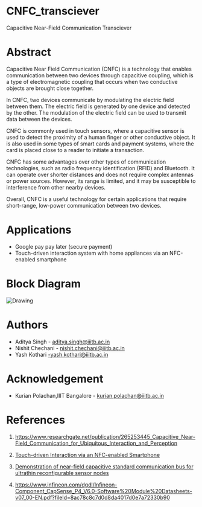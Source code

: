 # CNFC_transciever    
Capacitive Near-Field Communication Transciever    

# Abstract    

Capacitive Near Field Communication (CNFC) is a technology that enables communication between two devices through capacitive coupling, which is a type of electromagnetic coupling that occurs when two conductive objects are brought close together.

In CNFC, two devices communicate by modulating the electric field between them. The electric field is generated by one device and detected by the other. The modulation of the electric field can be used to transmit data between the devices.

CNFC is commonly used in touch sensors, where a capacitive sensor is used to detect the proximity of a human finger or other conductive object. It is also used in some types of smart cards and payment systems, where the card is placed close to a reader to initiate a transaction.

CNFC has some advantages over other types of communication technologies, such as radio frequency identification (RFID) and Bluetooth. It can operate over shorter distances and does not require complex antennas or power sources. However, its range is limited, and it may be susceptible to interference from other nearby devices.

Overall, CNFC is a useful technology for certain applications that require short-range, low-power communication between two devices.    

# Applications  
- Google pay pay later (secure payment)    
- Touch-driven interaction system with home appliances via an NFC-enabled smartphone    

# Block Diagram    
![Drawing](https://user-images.githubusercontent.com/110079790/226916379-9a3f4522-144a-49fa-9b47-7a6e442823c3.png)


# Authors
- Aditya Singh - aditya.singh@iiitb.ac.in
- Nishit Chechani - nishit.chechani@iiitb.ac.in
- Yash Kothari -yash.kothari@iiitb.ac.in

# Acknowledgement  
- Kurian Polachan,IIIT Bangalore - kurian.polachan@iiitb.ac.in

# References   
1. https://www.researchgate.net/publication/265253445_Capacitive_Near-Field_Communication_for_Ubiquitous_Interaction_and_Perception

2. [Touch-driven Interaction via an NFC-enabled Smartphone](https://ieeexplore.ieee.org/stamp/stamp.jsp?tp=&arnumber=6197548)

3. [Demonstration of near-field capacitive standard
communication bus for ultrathin reconfigurable
sensor nodes](https://ieeexplore.ieee.org/stamp/stamp.jsp?tp=&arnumber=9781573)

4. https://www.infineon.com/dgdl/Infineon-Component_CapSense_P4_V6.0-Software%20Module%20Datasheets-v07_00-EN.pdf?fileId=8ac78c8c7d0d8da4017d0e7a72330b90
